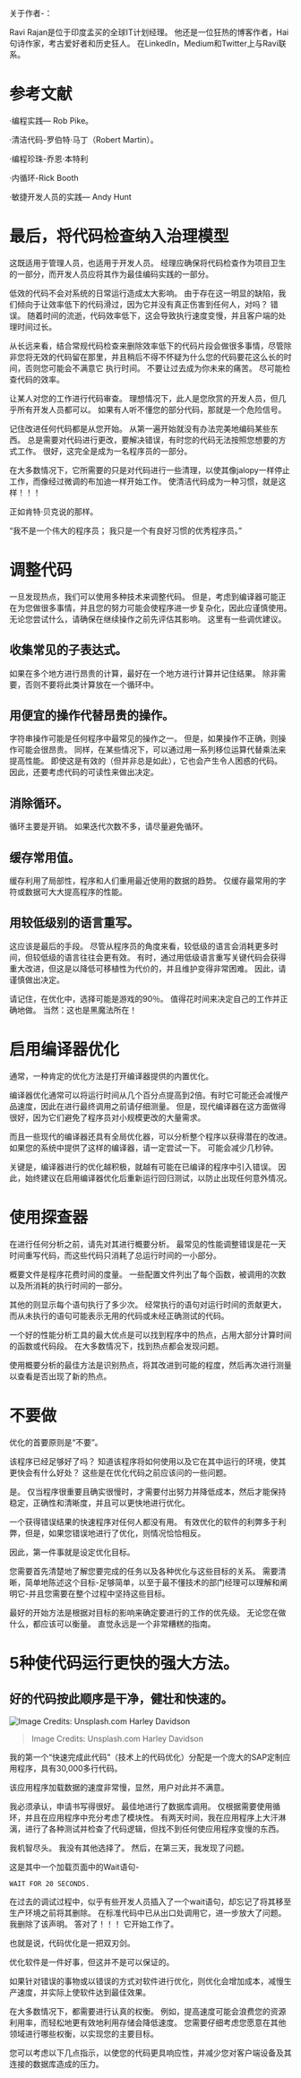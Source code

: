 
关于作者-：

Ravi Rajan是位于印度孟买的全球IT计划经理。 他还是一位狂热的博客作者，Hai句诗作家，考古爱好者和历史狂人。 在LinkedIn，Medium和Twitter上与Ravi联系。
# 参考文献

·编程实践— Rob Pike。

·清洁代码-罗伯特·马丁（Robert Martin）。

·编程珍珠-乔恩·本特利

·内循环-Rick Booth

·敏捷开发人员的实践— Andy Hunt
# 最后，将代码检查纳入治理模型

这既适用于管理人员，也适用于开发人员。 经理应确保将代码检查作为项目卫生的一部分，而开发人员应将其作为最佳编码实践的一部分。

低效的代码不会对系统的日常运行造成太大影响。 由于存在这一明显的缺陷，我们倾向于让效率低下的代码滑过，因为它并没有真正伤害到任何人，对吗？ 错误。 随着时间的流逝，代码效率低下，这会导致执行速度变慢，并且客户端的处理时间过长。

从长远来看，结合常规代码检查来删除效率低下的代码片段会做很多事情，尽管除非您将无效的代码留在那里，并且稍后不得不怀疑为什么您的代码要花这么长的时间，否则您可能会不满意它 执行时间。 不要让过去成为你未来的痛苦。 尽可能检查代码的效率。

让某人对您的工作进行代码审查。 理想情况下，此人是您欣赏的开发人员，但几乎所有开发人员都可以。 如果有人听不懂您的部分代码，那就是一个危险信号。

记住改进任何代码都是从您开始。 从第一遍开始就没有办法完美地编码某些东西。 总是需要对代码进行更改，要解决错误，有时您的代码无法按照您想要的方式工作。 很好，这完全是成为一名程序员的一部分。

在大多数情况下，它所需要的只是对代码进行一些清理，以使其像jalopy一样停止工作，而像经过微调的布加迪一样开始工作。 使清洁代码成为一种习惯，就是这样！！！

正如肯特·贝克说的那样。

“我不是一个伟大的程序员； 我只是一个有良好习惯的优秀程序员。”
# 调整代码

一旦发现热点，我们可以使用多种技术来调整代码。 但是，考虑到编译器可能正在为您做很多事情，并且您的努力可能会使程序进一步复杂化，因此应谨慎使用。 无论您尝试什么，请确保在继续操作之前先评估其影响。 这里有一些调优建议。
## 收集常见的子表达式。

如果在多个地方进行昂贵的计算，最好在一个地方进行计算并记住结果。 除非需要，否则不要将此类计算放在一个循环中。
## 用便宜的操作代替昂贵的操作。

字符串操作可能是任何程序中最常见的操作之一。 但是，如果操作不正确，则操作可能会很昂贵。 同样，在某些情况下，可以通过用一系列移位运算代替乘法来提高性能。 即使这是有效的（但并非总是如此），它也会产生令人困惑的代码。 因此，还要考虑代码的可读性来做出决定。
## 消除循环。

循环主要是开销。 如果迭代次数不多，请尽量避免循环。
## 缓存常用值。

缓存利用了局部性，程序和人们重用最近使用的数据的趋势。 仅缓存最常用的字符或数据可大大提高程序的性能。
## 用较低级别的语言重写。

这应该是最后的手段。 尽管从程序员的角度来看，较低级的语言会消耗更多时间，但较低级的语言往往会更有效。 有时，通过用低级语言重写关键代码会获得重大改进，但这是以降低可移植性为代价的，并且维护变得非常困难。 因此，请谨慎做出决定。

请记住，在优化中，选择可能是游戏的90％。 值得花时间来决定自己的工作并正确地做。 当然：这也是黑魔法所在！
# 启用编译器优化

通常，一种肯定的优化方法是打开编译器提供的内置优化。

编译器优化通常可以将运行时间从几个百分点提高到2倍。有时它可能还会减慢产品速度，因此在进行最终调用之前请仔细测量。 但是，现代编译器在这方面做得很好，因为它们避免了程序员对小规模更改的大量需求。

而且一些现代的编译器还具有全局优化器，可以分析整个程序以获得潜在的改进。 如果您的系统中提供了这样的编译器，请一定尝试一下。 可能会减少几秒钟。

关键是，编译器进行的优化越积极，就越有可能在已编译的程序中引入错误。 因此，始终建议在启用编译器优化后重新运行回归测试，以防止出现任何意外情况。
# 使用探查器

在进行任何分析之前，请先对其进行概要分析。 最常见的性能调整错误是花一天时间重写代码，而这些代码只消耗了总运行时间的一小部分。

概要文件是程序花费时间的度量。 一些配置文件列出了每个函数，被调用的次数以及所消耗的执行时间的一部分。

其他的则显示每个语句执行了多少次。 经常执行的语句对运行时间的贡献更大，而从未执行的语句可能表示无用的代码或未经正确测试的代码。

一个好的性能分析工具的最大优点是可以找到程序中的热点，占用大部分计算时间的函数或代码段。 在大多数情况下，找到热点都会发现问题。

使用概要分析的最佳方法是识别热点，将其改进到可能的程度，然后再次进行测量以查看是否出现了新的热点。
# 不要做

优化的首要原则是“不要”。

该程序已经足够好了吗？ 知道该程序将如何使用以及它在其中运行的环境，使其更快会有什么好处？ 这些是在优化代码之前应该问的一些问题。

是。 仅当程序很重要且确实很慢时，才需要付出努力并降低成本，然后才能保持稳定，正确性和清晰度，并且可以更快地进行优化。

一个获得错误结果的快速程序对任何人都没有用。 有效优化的软件的利弊多于利弊，但是，如果您错误地进行了优化，则情况恰恰相反。

因此，第一件事就是设定优化目标。

您需要首先清楚地了解您要完成的任务以及各种优化与这些目标的关系。 需要清晰，简单地陈述这个目标-足够简单，以至于最不懂技术的部门经理可以理解和阐明它-并且您需要在整个过程中坚持这些目标。

最好的开始方法是根据对目标的影响来确定要进行的工作的优先级。 无论您在做什么，都应该可以衡量。 直觉永远是一个非常糟糕的指南。
# 5种使代码运行更快的强大方法。
## 好的代码按此顺序是干净，健壮和快速的。
![Image Credits: Unsplash.com Harley Davidson](1*SAtfAKFSBKYdOX4qr2h-gg.jpeg)
> Image Credits: Unsplash.com Harley Davidson


我的第一个“快速完成此代码”（技术上的代码优化）分配是一个庞大的SAP定制应用程序，具有30,000多行代码。

该应用程序加载数据的速度非常慢，显然，用户对此并不满意。

我必须承认，申请书写得很好。 最佳地进行了数据库调用。 仅根据需要使用循环，并且在应用程序中充分考虑了模块性。 有两天时间，我在应用程序上大汗淋漓，进行了各种测试并检查了代码逻辑，但找不到任何使应用程序变慢的东西。

我机智尽头。 我没有其他选择了。 然后，在第三天，我发现了问题。

这是其中一个加载页面中的Wait语句-
```
WAIT FOR 20 SECONDS.
```

在过去的调试过程中，似乎有些开发人员插入了一个wait语句，却忘记了将其移至生产环境之前将其删除。 在标准代码中已从出口处调用它，进一步放大了问题。 我删除了该声明。 答对了！！！ 它开始工作了。

也就是说，代码优化是一把双刃剑。

优化软件是一件好事，但这并不是可以保证的。

如果针对错误的事物或以错误的方式对软件进行优化，则优化会增加成本，减慢生产速度，并实际上使软件达到最佳效果。

在大多数情况下，都需要进行认真的权衡。 例如，提高速度可能会浪费您的资源利用率，而轻松地更有效地利用存储会降低速度。 您需要仔细考虑您愿意在其他领域进行哪些权衡，以实现您的主要目标。

您可以考虑以下几点指示，以使您的代码更具响应性，并减少您对客户端设备及其连接的数据库造成的压力。
